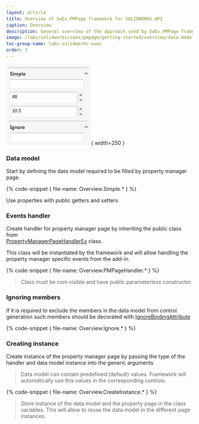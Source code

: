 ```yaml
---
layout: article
title: Overview of SwEx.PMPage framework for SOLIDWORKS API
caption: Overview
description: General overview of the approach used by SwEx.PMPage framework for building property manager pages in SOLIDWORKS API
image: /labs/solidworks/swex/pmpage/getting-started/overview/data-model-pmpage.png
toc-group-name: labs-solidworks-swex
order: 3
---
```

![Property Manager Page driven by data model](data-model-pmpage.png){ width=250 }

### Data model

Start by defining the data model required to be filled by property manager page.

{% code-snippet { file-name: Overview.Simple.* } %}

Use properties with public getters and setters

### Events handler

Create handler for property manager page by inheriting the public class from 	
[PropertyManagerPageHandlerEx](https://docs.codestack.net/swex/pmpage/html/T_CodeStack_SwEx_PMPage_PropertyManagerPageHandlerEx.htm) class.

This class will be instantiated by the framework and will allow handling the property manager specific events from the add-in.

{% code-snippet { file-name: Overview.PMPageHandler.* } %}

> Class must be com visible and have public parameterless constructor.

### Ignoring members

If it is required to exclude the members in the data model from control generation such members should be decorated with [IgnoreBindingAttribute](https://docs.codestack.net/swex/pmpage/html/T_CodeStack_SwEx_PMPage_Attributes_IgnoreBindingAttribute.htm)

{% code-snippet { file-name: Overview.Ignore.* } %}

### Creating instance

Create instance of the property manager page by passing the type of the handler and data model instance into the generic arguments

> Data model can contain predefined (default) values. Framework will automatically use this values in the corresponding controls.

{% code-snippet { file-name: Overview.CreateInstance.* } %}

> Store instance of the data model and the property page in the class variables. This will allow to reuse the data model in the different page instances.
